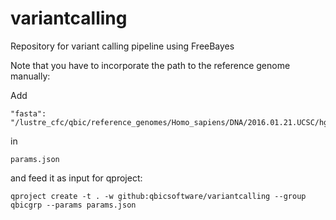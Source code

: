 # variantcalling
Repository for variant calling pipeline using FreeBayes

Note that you have to incorporate the path to the reference genome manually:

Add
```
"fasta": "/lustre_cfc/qbic/reference_genomes/Homo_sapiens/DNA/2016.01.21.UCSC/hg19/Sequence/BWAIndex/hg19/hg19"
```
in
```
params.json
```
and feed it as input for qproject:

```
qproject create -t . -w github:qbicsoftware/variantcalling --group qbicgrp --params params.json
```
